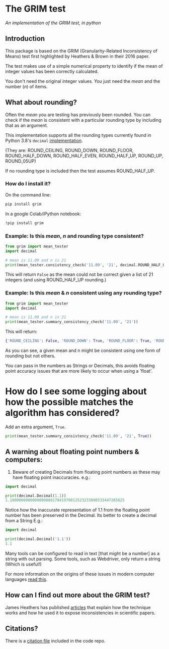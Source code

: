 # The GRIM test 
_An implementation of the GRIM test, in python_

## Introduction
This package is based on the GRIM (Granularity-Related Inconsistency of Means) test first highlighted by Heathers & Brown in their 2016 paper.

The test makes use of a simple numerical property to identify if the mean of integer values has been correctly calculated.

You don't need the original integer values. You just need the _mean_ and the number (_n_) of items.

## What about rounding?

Often the _mean_ you are testing has previously been rounded. You can check if the _mean_ is consistent with a particular rounding type by including that as an argument.

This implementation supports all the rounding types currently found in Python 3.8's `decimal` [implementation](https://docs.python.org/3/library/decimal.html).

(They are: ROUND_CEILING, ROUND_DOWN, ROUND_FLOOR, ROUND_HALF_DOWN, ROUND_HALF_EVEN, ROUND_HALF_UP, ROUND_UP, ROUND_05UP)

If no rounding type is included then the test assumes ROUND_HALF_UP.


### How do I install it?

On the command line:
```bash
pip install grim
```

In a google Colab/iPython notebook:
```bash
!pip install grim
```

### Example: Is this _mean_, _n_ and rounding type consistent?
```python
from grim import mean_tester
import decimal

# mean is 11.09 and n is 21
print(mean_tester.consistency_check('11.09', '21', decimal.ROUND_HALF_UP))
```
This will return `False` as the mean could not be correct given a list of 21 integers (and using ROUND_HALF_UP rounding.)

### Example: Is this _mean_ & _n_ consistent using any rounding type?
```python
from grim import mean_tester
import decimal

# mean is 11.09 and n is 21
print(mean_tester.summary_consistency_check('11.09', '21'))
```
This will return:
```python
{'ROUND_CEILING': False, 'ROUND_DOWN': True, 'ROUND_FLOOR': True, 'ROUND_HALF_DOWN': False, 'ROUND_HALF_EVEN': False, 'ROUND_HALF_UP': False, 'ROUND_UP': False, 'ROUND_05UP': True}
```
As you can see, a given mean and n might be consistent using one form of rounding but not others.

You can pass in the numbers as Strings or Decimals, this avoids floating point accuracy issues that are more likely to occur when using a 'float'.

# How do I see some logging about how the possible matches the algorithm has considered?

Add an extra argument,  `True`.
```python
print(mean_tester.summary_consistency_check('11.09', '21', True))
```

## A warning about floating point numbers & computers:

1. Beware of creating Decimals from floating point numbers as these may have floating point inaccuracies.
e.g.:
```python
import decimal

print(decimal.Decimal(1.1))
1.100000000000000088817841970012523233890533447265625
```
Notice how the inaccurate representation of 1.1 from the floating point number has been preserved in the Decimal. Its better to create a decimal from a String E.g.:
```python
import decimal

print(decimal.Decimal('1.1'))
1.1
```
Many tools can be configured to read in text [that might be a number] as a string with out parsing. Some tools, such as Webdriver, only return a string (Which is useful!)

For more information on the origins of these issues in modern computer languages [read this](http://effbot.org/pyfaq/why-am-i-getting-strange-results-with-simple-arithmetic-operations.htm).

## How can I find out more about the GRIM test?
James Heathers has published [articles](https://medium.com/@jamesheathers/the-grim-test-a-method-for-evaluating-published-research-9a4e5f05e870) that explain how the technique works and how he used it to expose inconsistencies in scientific papers.

## Citations?

There is a [citation file](https://github.com/phoughton/grim_test/blob/master/CITATION.cff) included in the code repo.
